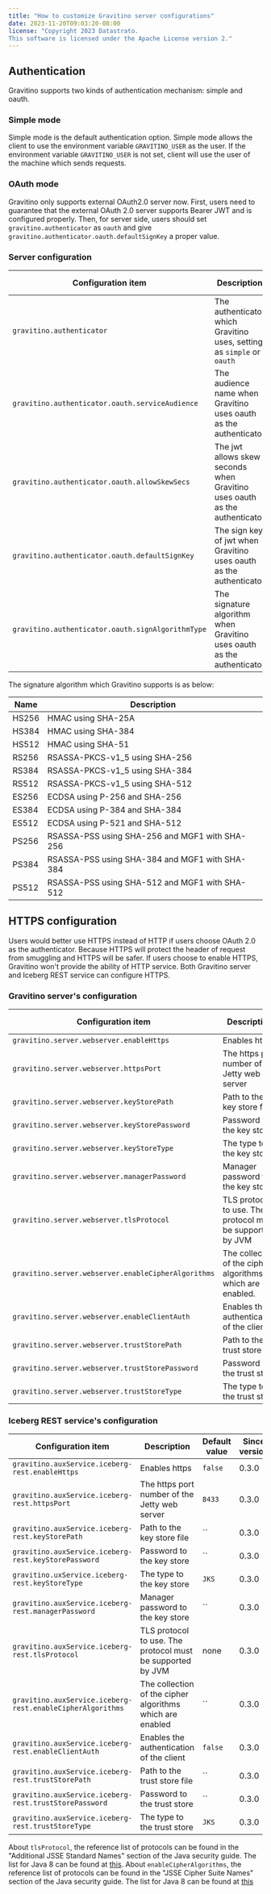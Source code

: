 ```yaml
---
title: "How to customize Gravitino server configurations"
date: 2023-11-20T09:03:20-08:00
license: "Copyright 2023 Datastrato.
This software is licensed under the Apache License version 2."
---
```


## Authentication
Gravitino supports two kinds of authentication mechanism: simple and oauth.

### Simple mode
Simple mode is the default authentication option.
Simple mode allows the client to use the environment variable `GRAVITINO_USER` as the user.
If the environment variable `GRAVITINO_USER` is not set, client will use the user of the machine which sends requests.

### OAuth mode
Gravitino only supports external OAuth2.0 server now.
First, users need to guarantee that the external OAuth 2.0 server supports Bearer JWT and is configured properly.
Then, for server side, users should set `gravitino.authenticator` as `oauth` and give `gravitino.authenticator.oauth.defaultSignKey` a proper value.

### Server configuration

| Configuration item                                | Description                                                                | Default value     | Since version |
|---------------------------------------------------|----------------------------------------------------------------------------|-------------------|---------------|
| `gravitino.authenticator`                         | The authenticator which Gravitino uses, setting as `simple` or `oauth`     | `simple`          | 0.3.0         |
| `gravitino.authenticator.oauth.serviceAudience`   | The audience name when Gravitino uses oauth as the authenticator           | `GravitinoServer` | 0.3.0         |
| `gravitino.authenticator.oauth.allowSkewSecs`     | The jwt allows skew seconds when Gravitino uses oauth as the authenticator | `0`               | 0.3.0         |
| `gravitino.authenticator.oauth.defaultSignKey`    | The sign key of jwt when Gravitino uses oauth as the authenticator         | ``                | 0.3.0         |
| `gravitino.authenticator.oauth.signAlgorithmType` | The signature algorithm when Gravitino uses oauth as the authenticator     | `RS256`           | 0.3.0         |

The signature algorithm which Gravitino supports is as below:

| Name  | Description                                    |
|-------|------------------------------------------------|
| HS256 | HMAC using SHA-25A                             |
| HS384 | HMAC using SHA-384                             |
| HS512 | HMAC using SHA-51                              |
| RS256 | RSASSA-PKCS-v1_5 using SHA-256                 |
| RS384 | RSASSA-PKCS-v1_5 using SHA-384                 |
| RS512 | RSASSA-PKCS-v1_5 using SHA-512                 |
| ES256 | ECDSA using P-256 and SHA-256                  |
| ES384 | ECDSA using P-384 and SHA-384                  |
| ES512 | ECDSA using P-521 and SHA-512                  |
| PS256 | RSASSA-PSS using SHA-256 and MGF1 with SHA-256 |
| PS384 | RSASSA-PSS using SHA-384 and MGF1 with SHA-384 |
| PS512 | RSASSA-PSS using SHA-512 and MGF1 with SHA-512 |

## HTTPS configuration
Users would better use HTTPS instead of HTTP if users choose OAuth 2.0 as the authenticator.
Because HTTPS will protect the header of request from smuggling and HTTPS will be safer.
If users choose to enable HTTPS, Gravitino won't provide the ability of HTTP service.
Both Gravitino server and Iceberg REST service can configure HTTPS.

### Gravitino server's configuration
| Configuration item                                  | Description                                                | Default value | Since version |
|-----------------------------------------------------|------------------------------------------------------------|---------------|---------------|
| `gravitino.server.webserver.enableHttps`            | Enables https                                              | `false`       | 0.3.0         |
| `gravitino.server.webserver.httpsPort`              | The https port number of the Jetty web server              | `8433`        | 0.3.0         |
| `gravitino.server.webserver.keyStorePath`           | Path to the key store file                                 | ``            | 0.3.0         |
| `gravitino.server.webserver.keyStorePassword`       | Password to the key store                                  | ``            | 0.3.0         |
| `gravitino.server.webserver.keyStoreType`           | The type to the key store                                  | `JKS`         | 0.3.0         |
| `gravitino.server.webserver.managerPassword`        | Manager password to the key store                          | ``            | 0.3.0         |
| `gravitino.server.webserver.tlsProtocol`            | TLS protocol to use. The protocol must be supported by JVM | none          | 0.3.0         |
| `gravitino.server.webserver.enableCipherAlgorithms` | The collection of the cipher algorithms which are enabled. | ``            | 0.3.0         |
| `gravitino.server.webserver.enableClientAuth`       | Enables the authentication of the client                   | `false`       | 0.3.0         |
| `gravitino.server.webserver.trustStorePath`         | Path to the trust store file                               | ``            | 0.3.0         |
| `gravitino.server.webserver.trustStorePassword`     | Password to the trust store                                | ``            | 0.3.0         |
| `gravitino.server.webserver.trustStoreType`         | The type to the trust store                                | `JKS`         | 0.3.0         |

### Iceberg REST service's configuration
| Configuration item                                         | Description                                                | Default value | Since version |
|------------------------------------------------------------|------------------------------------------------------------|---------------|---------------|
| `gravitino.auxService.iceberg-rest.enableHttps`            | Enables https                                              | `false`       | 0.3.0         |
| `gravitino.auxService.iceberg-rest.httpsPort`              | The https port number of the Jetty web server              | `8433`        | 0.3.0         |
| `gravitino.auxService.iceberg-rest.keyStorePath`           | Path to the key store file                                 | ``            | 0.3.0         |
| `gravitino.auxService.iceberg-rest.keyStorePassword`       | Password to the key store                                  | ``            | 0.3.0         |
| `gravitino.uxService.iceberg-rest.keyStoreType`            | The type to the key store                                  | `JKS`         | 0.3.0         |
| `gravitino.auxService.iceberg-rest.managerPassword`        | Manager password to the key store                          | ``            | 0.3.0         |
| `gravitino.auxService.iceberg-rest.tlsProtocol`            | TLS protocol to use. The protocol must be supported by JVM | none          | 0.3.0         |
| `gravitino.auxService.iceberg-rest.enableCipherAlgorithms` | The collection of the cipher algorithms which are enabled  | ``            | 0.3.0         |
| `gravitino.auxService.iceberg-rest.enableClientAuth`       | Enables the authentication of the client                   | `false`       | 0.3.0         |
| `gravitino.auxService.iceberg-rest.trustStorePath`         | Path to the trust store file                               | ``            | 0.3.0         |
| `gravitino.auxService.iceberg-rest.trustStorePassword`     | Password to the trust store                                | ``            | 0.3.0         |
| `gravitino.auxService.iceberg-rest.trustStoreType`         | The type to the trust store                                | `JKS`         | 0.3.0         |

About `tlsProtocol`, the reference list of protocols can be found in the "Additional JSSE Standard Names" section of the Java security guide. The list for Java 8 can be found at <a href="https://docs.oracle.com/javase/8/docs/technotes/guides/security/StandardNames.html#jssenames">this</a>.
About `enableCipherAlgorithms`, the reference list of protocols can be found in the "JSSE Cipher Suite Names" section of the Java security guide. The list for Java 8 can be found at
<a href="https://docs.oracle.com/javase/8/docs/technotes/guides/security/StandardNames.html#ciphersuites">this</a>
